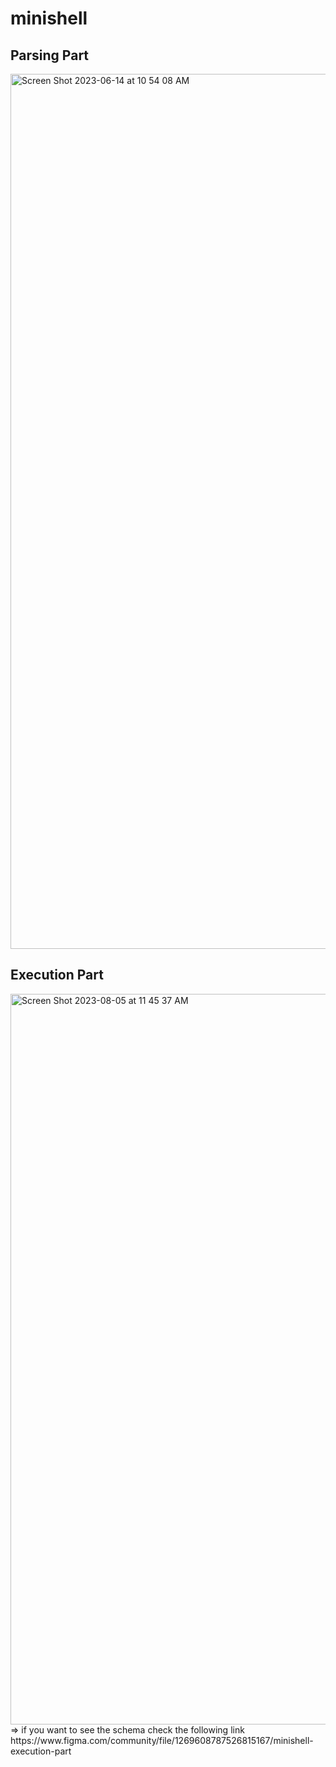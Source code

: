 # minishell

## Parsing Part
<img width="1400" alt="Screen Shot 2023-06-14 at 10 54 08 AM" src="https://github.com/driely01/minishell/assets/41493879/f0df2261-a30b-4a02-bce9-c001dc569e3b">

## Execution Part
<img width="1169" alt="Screen Shot 2023-08-05 at 11 45 37 AM" src="https://github.com/driely01/minishell/assets/41493879/85bd6eb5-3ea8-4232-a2e8-7b397f732107">
=> if you want to see the schema check the following link
https://www.figma.com/community/file/1269608787526815167/minishell-execution-part
